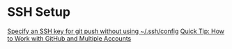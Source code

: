 SSH Setup
=========

[Specify an SSH key for git push without using ~/.ssh/config][so]
[Quick Tip: How to Work with GitHub and Multiple Accounts][tuts+]




[so]: http://stackoverflow.com/questions/7927750/specify-an-ssh-key-for-git-push-without-using-ssh-config
[tuts+]: http://code.tutsplus.com/tutorials/quick-tip-how-to-work-with-github-and-multiple-accounts--net-22574